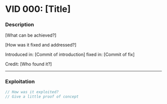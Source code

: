 # VID 000: [Title]

### Description

[What can be achieved?]

[How was it fixed and addressed?]

Introduced in: [Commit of introduction]
fixed in: [Commit of fix]

Credit: [Who found it?]

---

### Exploitation

```js
// How was it exploited?
// Give a little proof of concept
```

